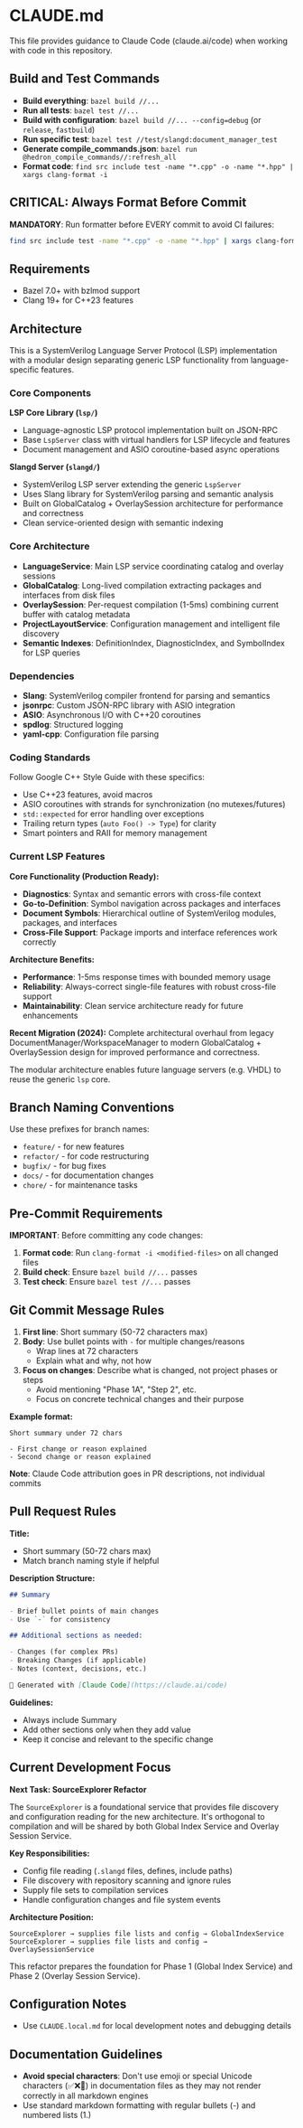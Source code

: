 # CLAUDE.md

This file provides guidance to Claude Code (claude.ai/code) when working with code in this repository.

## Build and Test Commands

- **Build everything**: `bazel build //...`
- **Run all tests**: `bazel test //...`
- **Build with configuration**: `bazel build //... --config=debug` (or `release`, `fastbuild`)
- **Run specific test**: `bazel test //test/slangd:document_manager_test`
- **Generate compile_commands.json**: `bazel run @hedron_compile_commands//:refresh_all`
- **Format code**: `find src include test -name "*.cpp" -o -name "*.hpp" | xargs clang-format -i`

## CRITICAL: Always Format Before Commit

**MANDATORY**: Run formatter before EVERY commit to avoid CI failures:

```bash
find src include test -name "*.cpp" -o -name "*.hpp" | xargs clang-format -i
```

## Requirements

- Bazel 7.0+ with bzlmod support
- Clang 19+ for C++23 features

## Architecture

This is a SystemVerilog Language Server Protocol (LSP) implementation with a modular design separating generic LSP functionality from language-specific features.

### Core Components

**LSP Core Library (`lsp/`)**

- Language-agnostic LSP protocol implementation built on JSON-RPC
- Base `LspServer` class with virtual handlers for LSP lifecycle and features
- Document management and ASIO coroutine-based async operations

**Slangd Server (`slangd/`)**

- SystemVerilog LSP server extending the generic `LspServer`
- Uses Slang library for SystemVerilog parsing and semantic analysis
- Built on GlobalCatalog + OverlaySession architecture for performance and correctness
- Clean service-oriented design with semantic indexing

### Core Architecture

- **LanguageService**: Main LSP service coordinating catalog and overlay sessions
- **GlobalCatalog**: Long-lived compilation extracting packages and interfaces from disk files
- **OverlaySession**: Per-request compilation (1-5ms) combining current buffer with catalog metadata
- **ProjectLayoutService**: Configuration management and intelligent file discovery
- **Semantic Indexes**: DefinitionIndex, DiagnosticIndex, and SymbolIndex for LSP queries

### Dependencies

- **Slang**: SystemVerilog compiler frontend for parsing and semantics
- **jsonrpc**: Custom JSON-RPC library with ASIO integration
- **ASIO**: Asynchronous I/O with C++20 coroutines
- **spdlog**: Structured logging
- **yaml-cpp**: Configuration file parsing

### Coding Standards

Follow Google C++ Style Guide with these specifics:

- Use C++23 features, avoid macros
- ASIO coroutines with strands for synchronization (no mutexes/futures)
- `std::expected` for error handling over exceptions
- Trailing return types (`auto Foo() -> Type`) for clarity
- Smart pointers and RAII for memory management

### Current LSP Features

**Core Functionality (Production Ready):**

- **Diagnostics**: Syntax and semantic errors with cross-file context
- **Go-to-Definition**: Symbol navigation across packages and interfaces
- **Document Symbols**: Hierarchical outline of SystemVerilog modules, packages, and interfaces
- **Cross-File Support**: Package imports and interface references work correctly

**Architecture Benefits:**

- **Performance**: 1-5ms response times with bounded memory usage
- **Reliability**: Always-correct single-file features with robust cross-file support
- **Maintainability**: Clean service architecture ready for future enhancements

**Recent Migration (2024):** Complete architectural overhaul from legacy DocumentManager/WorkspaceManager to modern GlobalCatalog + OverlaySession design for improved performance and correctness.

The modular architecture enables future language servers (e.g. VHDL) to reuse the generic `lsp` core.

## Branch Naming Conventions

Use these prefixes for branch names:

- `feature/` - for new features
- `refactor/` - for code restructuring
- `bugfix/` - for bug fixes
- `docs/` - for documentation changes
- `chore/` - for maintenance tasks

## Pre-Commit Requirements

**IMPORTANT**: Before committing any code changes:

1. **Format code**: Run `clang-format -i <modified-files>` on all changed files
2. **Build check**: Ensure `bazel build //...` passes
3. **Test check**: Ensure `bazel test //...` passes

## Git Commit Message Rules

1. **First line**: Short summary (50-72 characters max)
2. **Body**: Use bullet points with `-` for multiple changes/reasons
   - Wrap lines at 72 characters
   - Explain what and why, not how
3. **Focus on changes**: Describe what is changed, not project phases or steps
   - Avoid mentioning "Phase 1A", "Step 2", etc.
   - Focus on concrete technical changes and their purpose

**Example format:**

```
Short summary under 72 chars

- First change or reason explained
- Second change or reason explained
```

**Note**: Claude Code attribution goes in PR descriptions, not individual commits

## Pull Request Rules

**Title:**

- Short summary (50-72 chars max)
- Match branch naming style if helpful

**Description Structure:**

```markdown
## Summary

- Brief bullet points of main changes
- Use `-` for consistency

## Additional sections as needed:

- Changes (for complex PRs)
- Breaking Changes (if applicable)
- Notes (context, decisions, etc.)

🤖 Generated with [Claude Code](https://claude.ai/code)
```

**Guidelines:**

- Always include Summary
- Add other sections only when they add value
- Keep it concise and relevant to the specific change

## Current Development Focus

**Next Task: SourceExplorer Refactor**

The `SourceExplorer` is a foundational service that provides file discovery and configuration reading for the new architecture. It's orthogonal to compilation and will be shared by both Global Index Service and Overlay Session Service.

**Key Responsibilities:**

- Config file reading (`.slangd` files, defines, include paths)
- File discovery with repository scanning and ignore rules
- Supply file sets to compilation services
- Handle configuration changes and file system events

**Architecture Position:**

```
SourceExplorer → supplies file lists and config → GlobalIndexService
SourceExplorer → supplies file lists and config → OverlaySessionService
```

This refactor prepares the foundation for Phase 1 (Global Index Service) and Phase 2 (Overlay Session Service).

## Configuration Notes

- Use `CLAUDE.local.md` for local development notes and debugging details

## Documentation Guidelines

- **Avoid special characters**: Don't use emoji or special Unicode characters (✅❌🔮) in documentation files as they may not render correctly in all markdown engines
- Use standard markdown formatting with regular bullets (-) and numbered lists (1.)
